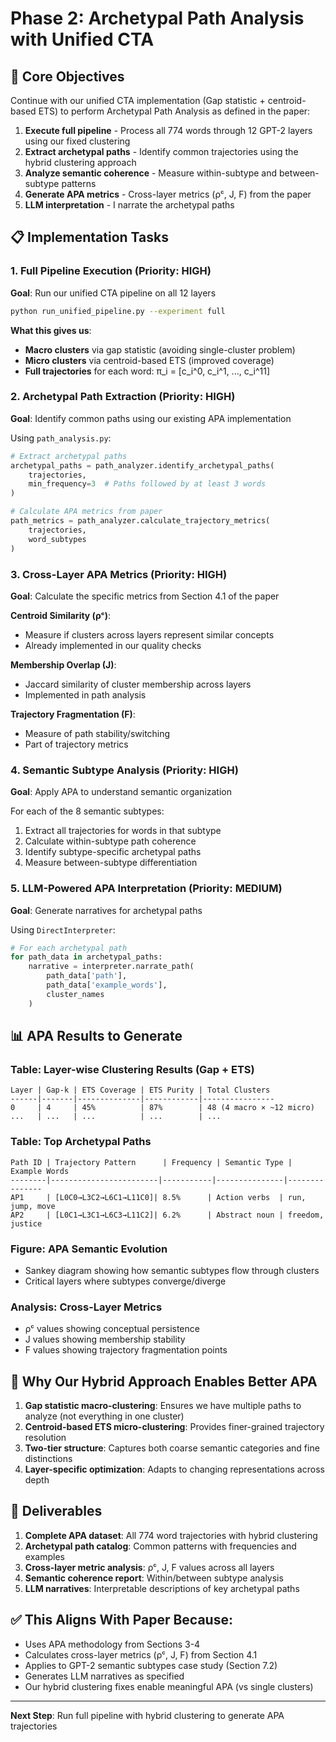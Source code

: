 # Phase 2: Archetypal Path Analysis with Unified CTA

## 🎯 Core Objectives

Continue with our unified CTA implementation (Gap statistic + centroid-based ETS) to perform Archetypal Path Analysis as defined in the paper:

1. **Execute full pipeline** - Process all 774 words through 12 GPT-2 layers using our fixed clustering
2. **Extract archetypal paths** - Identify common trajectories using the hybrid clustering approach
3. **Analyze semantic coherence** - Measure within-subtype and between-subtype patterns
4. **Generate APA metrics** - Cross-layer metrics (ρᶜ, J, F) from the paper
5. **LLM interpretation** - I narrate the archetypal paths

## 📋 Implementation Tasks

### 1. Full Pipeline Execution (Priority: HIGH)
**Goal**: Run our unified CTA pipeline on all 12 layers

```bash
python run_unified_pipeline.py --experiment full
```

**What this gives us**:
- **Macro clusters** via gap statistic (avoiding single-cluster problem)
- **Micro clusters** via centroid-based ETS (improved coverage)
- **Full trajectories** for each word: π_i = [c_i^0, c_i^1, ..., c_i^11]

### 2. Archetypal Path Extraction (Priority: HIGH)
**Goal**: Identify common paths using our existing APA implementation

Using `path_analysis.py`:
```python
# Extract archetypal paths
archetypal_paths = path_analyzer.identify_archetypal_paths(
    trajectories, 
    min_frequency=3  # Paths followed by at least 3 words
)

# Calculate APA metrics from paper
path_metrics = path_analyzer.calculate_trajectory_metrics(
    trajectories, 
    word_subtypes
)
```

### 3. Cross-Layer APA Metrics (Priority: HIGH)
**Goal**: Calculate the specific metrics from Section 4.1 of the paper

**Centroid Similarity (ρᶜ)**:
- Measure if clusters across layers represent similar concepts
- Already implemented in our quality checks

**Membership Overlap (J)**:
- Jaccard similarity of cluster membership across layers
- Implemented in path analysis

**Trajectory Fragmentation (F)**:
- Measure of path stability/switching
- Part of trajectory metrics

### 4. Semantic Subtype Analysis (Priority: HIGH)
**Goal**: Apply APA to understand semantic organization

For each of the 8 semantic subtypes:
1. Extract all trajectories for words in that subtype
2. Calculate within-subtype path coherence
3. Identify subtype-specific archetypal paths
4. Measure between-subtype differentiation

### 5. LLM-Powered APA Interpretation (Priority: MEDIUM)
**Goal**: Generate narratives for archetypal paths

Using `DirectInterpreter`:
```python
# For each archetypal path
for path_data in archetypal_paths:
    narrative = interpreter.narrate_path(
        path_data['path'],
        path_data['example_words'],
        cluster_names
    )
```

## 📊 APA Results to Generate

### Table: Layer-wise Clustering Results (Gap + ETS)
```
Layer | Gap-k | ETS Coverage | ETS Purity | Total Clusters
------|-------|--------------|------------|----------------
0     | 4     | 45%          | 87%        | 48 (4 macro × ~12 micro)
...   | ...   | ...          | ...        | ...
```

### Table: Top Archetypal Paths
```
Path ID | Trajectory Pattern      | Frequency | Semantic Type | Example Words
--------|------------------------|-----------|---------------|---------------
AP1     | [L0C0→L3C2→L6C1→L11C0]| 8.5%      | Action verbs  | run, jump, move
AP2     | [L0C1→L3C1→L6C3→L11C2]| 6.2%      | Abstract noun | freedom, justice
```

### Figure: APA Semantic Evolution
- Sankey diagram showing how semantic subtypes flow through clusters
- Critical layers where subtypes converge/diverge

### Analysis: Cross-Layer Metrics
- ρᶜ values showing conceptual persistence
- J values showing membership stability  
- F values showing trajectory fragmentation points

## 🔧 Why Our Hybrid Approach Enables Better APA

1. **Gap statistic macro-clustering**: Ensures we have multiple paths to analyze (not everything in one cluster)
2. **Centroid-based ETS micro-clustering**: Provides finer-grained trajectory resolution
3. **Two-tier structure**: Captures both coarse semantic categories and fine distinctions
4. **Layer-specific optimization**: Adapts to changing representations across depth

## 📝 Deliverables

1. **Complete APA dataset**: All 774 word trajectories with hybrid clustering
2. **Archetypal path catalog**: Common patterns with frequencies and examples
3. **Cross-layer metric analysis**: ρᶜ, J, F values across all layers
4. **Semantic coherence report**: Within/between subtype analysis
5. **LLM narratives**: Interpretable descriptions of key archetypal paths

## ✅ This Aligns With Paper Because:

- Uses APA methodology from Sections 3-4
- Calculates cross-layer metrics (ρᶜ, J, F) from Section 4.1
- Applies to GPT-2 semantic subtypes case study (Section 7.2)
- Generates LLM narratives as specified
- Our hybrid clustering fixes enable meaningful APA (vs single clusters)

---

**Next Step**: Run full pipeline with hybrid clustering to generate APA trajectories